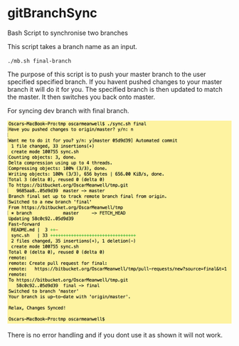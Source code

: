 # gitBranchSync
Bash Script to synchronise two branches

This script takes a branch name as an input.

`./mb.sh final-branch`

The purpose of this script is to push your master branch to the user specified specified branch. If you havent pushed changes to your master branch it will do it for you. The specified branch is then updated to match the master. It then switches you back onto master.

For syncing dev branch with final branch.


![terminal_ouput](https://github.com/oscarmeanwell/gitBranchSync/blob/master/rsz_xp.png)

There is no error handling and if you dont use it as shown it will not work.
